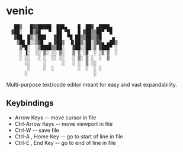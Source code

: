 # venic
```
   ██▒   █▓▓█████  ███▄    █  ██▓ ▄████▄  
  ▓██░   █▒▓█   ▀  ██ ▀█   █ ▓██▒▒██▀ ▀█  
   ▓██  █▒░▒███   ▓██  ▀█ ██▒▒██▒▒▓█    ▄ 
    ▒██ █░░▒▓█  ▄ ▓██▒  ▐▌██▒░██░▒▓▓▄ ▄██▒
     ▒▀█░  ░▒████▒▒██░   ▓██░░██░▒ ▓███▀ ░
     ░ ▐░  ░░ ▒░ ░░ ▒░   ▒ ▒ ░▓  ░ ░▒ ▒  ░
     ░ ░░   ░ ░  ░░ ░░   ░ ▒░ ▒ ░  ░  ▒   
       ░░     ░      ░   ░ ░  ▒ ░░        
        ░     ░  ░         ░  ░  ░ ░      
       ░                         ░        
```
Multi-purpose text/code editor meant for easy and vast expandability.

## Keybindings

 - Arrow Keys -- move cursor in file
 - Ctrl-Arrow Keys -- move viewport in file
 - Ctrl-W -- save file
 - Ctrl-A , Home Key -- go to start of line in file
 - Ctrl-E , End Key -- go to end of line in file
